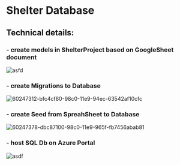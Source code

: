 # Shelter Database

## Technical details:

### - create models in ShelterProject based on GoogleSheet document
![asfd](https://user-images.githubusercontent.com/30668073/60247262-a58af180-98c0-11e9-8a45-bf79f56804d4.PNG)

### - create Migrations to Database
![60247312-bfc4cf80-98c0-11e9-94ec-63542af10cfc](https://user-images.githubusercontent.com/30668073/60336342-5f0cc400-99a0-11e9-9ddc-e574fe8da153.png)

### - create Seed from SpreahSheet to Database
![60247378-dbc87100-98c0-11e9-965f-fb7456abab81](https://user-images.githubusercontent.com/30668073/60336390-82d00a00-99a0-11e9-91d7-5eb5ee2eaaea.png)

### - host SQL Db on Azure Portal
![asdf](https://user-images.githubusercontent.com/30668073/60248037-18e13300-98c2-11e9-9b1c-376e244c2949.PNG)
